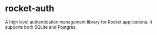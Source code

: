 # rocket-auth
A high level authentication management library for Rocket applications. It supports both SQLite and Postgres.

